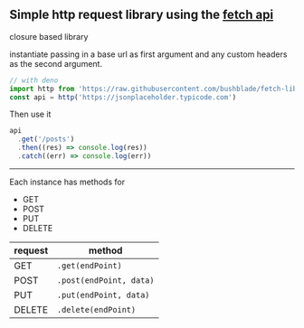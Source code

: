 ## Simple http request library using the [fetch api](https://developer.mozilla.org/en-US/docs/Web/API/Fetch_API)

closure based library

instantiate passing in a base url as first argument and any custom headers as the second argument.

```js
// with deno
import http from 'https://raw.githubusercontent.com/bushblade/fetch-library/master/index.js'
const api = http('https://jsonplaceholder.typicode.com')
```

Then use it

```js
api
  .get('/posts')
  .then((res) => console.log(res))
  .catch((err) => console.log(err))
```

---

Each instance has methods for

- GET
- POST
- PUT
- DELETE

| request | method                  |
| ------- | ----------------------- |
| GET     | `.get(endPoint)`        |
| POST    | `.post(endPoint, data)` |
| PUT     | `.put(endPoint, data)`  |
| DELETE  | `.delete(endPoint)`     |
